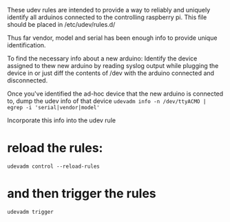 These udev rules are intended to provide a way to reliably and uniquely identify all arduinos connected to the controlling raspberry pi.
This file should be placed in /etc/udev/rules.d/

Thus far vendor, model and serial has been enough info to provide unique identification.

To find the necessary info about a new arduino:
Identify the device assigned to thew new arduino by reading syslog output while plugging the device in or just diff the contents of /dev with the arduino connected and disconnected.

Once you've identified the ad-hoc device that the new arduino is connected to, dump the udev info of that device
```udevadm info -n /dev/ttyACMO | egrep -i 'serial|vendor|model'```

Incorporate this info into the udev rule


# reload the rules:
```udevadm control --reload-rules```

# and then trigger the rules
```udevadm trigger```